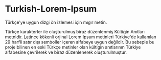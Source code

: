 Turkish-Lorem-Ipsum
===================

Türkçe'ye uygun dizgi ön izlemesi için mıgır metin. 

Türkçe karakterler ile oluşturulmuş biraz düzenlenmiş Kültigin Anıtları metnidir. Latince kökenli orjinal Lorem Ipsum metinleri Türkiye'de kullanılan 29 harfli satır dışı semboller içeren alfabeye uygun değildir. Bu sebeple bu proje bilinen en eski Türkçe metinler olan kültigin anıtlarının Türkiye alfabesine çevrilerek ve biraz düzenlenerek oluşturulmuştur.
